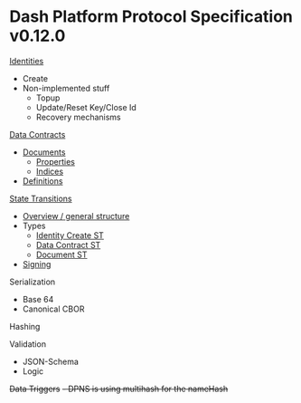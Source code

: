 # Dash Platform Protocol Specification v0.12.0

[Identities](identity.md)
 - Create
 - Non-implemented stuff
	 - Topup
	 - Update/Reset Key/Close Id
	 - Recovery mechanisms

[Data Contracts](data-contract.md)
 - [Documents](document.md#document-overview)
   - [Properties](document.md#document-properties)
   - [Indices](document.md#document-indices)
 - [Definitions](document.md#definition-overview)

[State Transitions](state-transition.md)
 - [Overview / general structure](state-transition.md)
 - Types
   - [Identity Create ST](identity.md#identity-creation)
   - [Data Contract ST](data-contract.md#data-contract-creation)
   - [Document ST](document.md#document-submission)
 - [Signing](state-transition.md#state-transition-signing)

Serialization
 - Base 64
 - Canonical CBOR

Hashing

Validation
 - JSON-Schema
 - Logic

~~Data Triggers~~
~~- DPNS is using multihash for the nameHash~~
